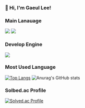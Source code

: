 <!-- info -->
### :wave: Hi, I'm Gaeul Lee!

<!-- Language logo-->
### Main Lanauage
<img src="https://img.shields.io/badge/java-%23007396.svg?&style=for-the-badge&logo=java&logoColor=white" /> <img src="https://img.shields.io/badge/kotlin-%23892CA0.svg?&style=for-the-badge&logo=Kotlin&logoColor=white" />  

### Develop Engine
<img src="https://img.shields.io/badge/android_studio-3DDC84.svg?&style=for-the-badge&logo=android%20studio&logoColor=white" />


### Most Used Language
<!-- most used language -->
[![Top Langs](https://github-readme-stats.vercel.app/api/top-langs/?username=gaeulzzang&layout=compact)](https://github.com/gaeulzzang/github-readme-stats) <!-- Github Status --> ![Anurag's GitHub stats](https://github-readme-stats.vercel.app/api?username=gaeulzzang&show_icons=true&theme=dracula)


### Solbed.ac Profile
[![Solved.ac Profile](http://mazassumnida.wtf/api/v2/generate_badge?boj=gaeulzzang11)](https://solved.ac/gaeulzzang11/)
<!---
gaeulzzang/gaeulzzang is a ✨ special ✨ repository because its `README.md` (this file) appears on your GitHub profile.
You can click the Preview link to take a look at your changes.
--->
